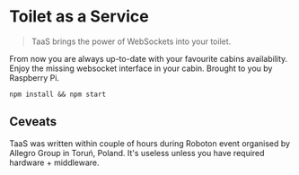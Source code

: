 # Toilet as a Service

> TaaS brings the power of WebSockets into your toilet. 

From now you are always up-to-date with your favourite cabins availability. Enjoy the missing websocket interface in your cabin. Brought to you by Raspberry Pi.

```
npm install && npm start
```

## Ceveats

TaaS was written within couple of hours during Roboton event organised by Allegro Group in Toruń, Poland. It's useless unless you have required hardware + middleware.
